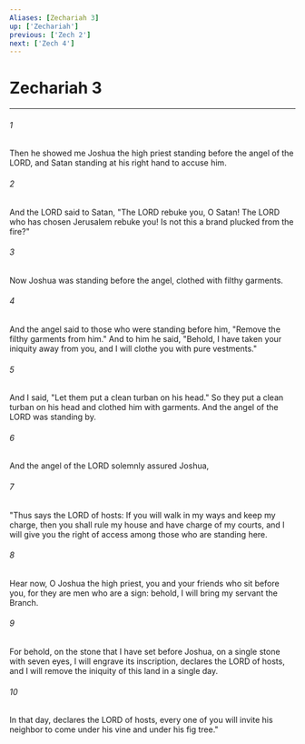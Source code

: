 ```yaml
---
Aliases: [Zechariah 3]
up: ['Zechariah']
previous: ['Zech 2']
next: ['Zech 4']
---
```

# Zechariah 3
***



###### 1 
Then he showed me Joshua the high priest standing before the angel of the LORD, and Satan standing at his right hand to accuse him. 

###### 2 
And the LORD said to Satan, "The LORD rebuke you, O Satan! The LORD who has chosen Jerusalem rebuke you! Is not this a brand plucked from the fire?" 

###### 3 
Now Joshua was standing before the angel, clothed with filthy garments. 

###### 4 
And the angel said to those who were standing before him, "Remove the filthy garments from him." And to him he said, "Behold, I have taken your iniquity away from you, and I will clothe you with pure vestments." 

###### 5 
And I said, "Let them put a clean turban on his head." So they put a clean turban on his head and clothed him with garments. And the angel of the LORD was standing by. 

###### 6 
And the angel of the LORD solemnly assured Joshua, 

###### 7 
"Thus says the LORD of hosts: If you will walk in my ways and keep my charge, then you shall rule my house and have charge of my courts, and I will give you the right of access among those who are standing here. 

###### 8 
Hear now, O Joshua the high priest, you and your friends who sit before you, for they are men who are a sign: behold, I will bring my servant the Branch. 

###### 9 
For behold, on the stone that I have set before Joshua, on a single stone with seven eyes, I will engrave its inscription, declares the LORD of hosts, and I will remove the iniquity of this land in a single day. 

###### 10 
In that day, declares the LORD of hosts, every one of you will invite his neighbor to come under his vine and under his fig tree."

